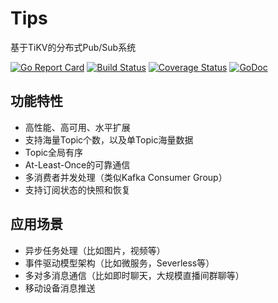 # Tips 

基于TiKV的分布式Pub/Sub系统

[![Go Report Card](https://goreportcard.com/badge/github.com/shafreeck/tips)](https://goreportcard.com/report/github.com/shafreeck/tips)
[![Build Status](https://travis-ci.org/shafreeck/tips.svg?branch=master)](https://travis-ci.org/shafreeck/tips)
[![Coverage Status](https://coveralls.io/repos/github/shafreeck/tips/badge.svg?branch=master)](https://coveralls.io/github/shafreeck/tips?branch=master)
[![GoDoc](https://img.shields.io/badge/api-godoc-brightgreen.svg)](https://godoc.org/github.com/shafreeck/tips)

## 功能特性

* 高性能、高可用、水平扩展
* 支持海量Topic个数，以及单Topic海量数据
* Topic全局有序
* At-Least-Once的可靠通信
* 多消费者并发处理（类似Kafka Consumer Group）
* 支持订阅状态的快照和恢复

## 应用场景

* 异步任务处理（比如图片，视频等）
* 事件驱动模型架构（比如微服务，Severless等）
* 多对多消息通信（比如即时聊天，大规模直播间群聊等）
* 移动设备消息推送

